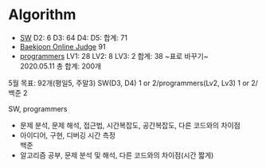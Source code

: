 # Algorithm

- [SW](https://swexpertacademy.com/main/capacityTest/main.do)   D2: 6 D3: 64 D4:  D5:  합계: 71
- [Baekjoon Online Judge](https://www.acmicpc.net/)  91
- [programmers](https://programmers.co.kr/learn/challenges)  LV1: 28 LV2: 8  LV3: 2   합계: 38
~표로 바꾸기~
<br/> 2020.05.11  총 합계: 200개

5월 목표: 92개(평일5, 주말3) SW(D3, D4) 1 or 2/programmers(Lv2, Lv3) 1 or 2/ 백준 2

SW, programmers 
  - 문제 분석, 문제 해석, 접근법, 시간복잡도, 공간복잡도, 다른 코드와의 차이점
  - 아이디어, 구현, 디버깅 시간 측정
</br>백준
  - 알고리즘 공부, 문제 분석 및 해석, 다른 코드와의 차이점(시간 짧게)
